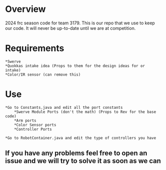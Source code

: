 # Overview
2024 frc season code for team 3179. This is our repo that we use to keep our code. It will never be up-to-date until we are at competition.

# Requirements
    *Swerve
    *Quokkas intake idea (Props to them for the design ideas for or intake)
    *Color/IR sensor (can remove this)

# Use
    *Go to Constants.java and edit all the port constants
        *Swerve Module Ports (don't the math) (Props to Rev for the base code)
        *Arm ports
        *Color Sensor ports
        *Controller Ports

    *Go to RobotContainer.java and edit the type of controllers you have

## If you have any problems feel free to open an issue and we will try to solve it as soon as we can